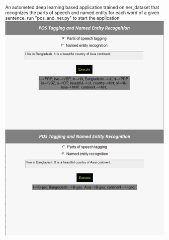 An autometed deep learning based application trained on ner_dataset that recognizes the parts of speech and named entity for each word of a given sentence.
run "pos_and_ner.py" to start the application
![POS tagging Demo](pos_demo.png)
![NER Demo](ner_demo.png)
